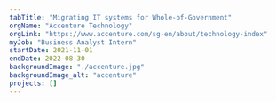 ```yaml
---
tabTitle: "Migrating IT systems for Whole-of-Government"
orgName: "Accenture Technology"
orgLink: "https://www.accenture.com/sg-en/about/technology-index"
myJob: "Business Analyst Intern"
startDate: 2021-11-01
endDate: 2022-08-30
backgroundImage: "./accenture.jpg"
backgroundImage_alt: "accenture"
projects: []
---
```


